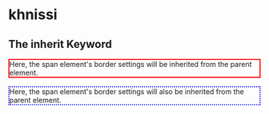 # khnissi
<!DOCTYPE html>
<html>
<head>
<style>
div {
  border: 2px solid red;
}

span {
  border: inherit;
}
</style>
</head>
<body>

<h2>The inherit Keyword</h2>

<div>Here, the <span>span element's</span> border settings will be inherited from the parent element.</div>
<br>

<div style="border:2px dotted blue;">Here, the <span>span element's</span> border settings will also be inherited from the parent element.</div>

</body>
</html>
